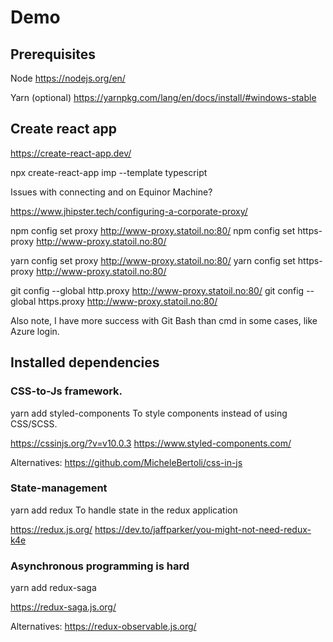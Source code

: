 # Demo

## Prerequisites

Node
https://nodejs.org/en/

Yarn (optional) 
https://yarnpkg.com/lang/en/docs/install/#windows-stable

## Create react app

https://create-react-app.dev/

npx create-react-app imp --template typescript

Issues with connecting and on Equinor Machine?

https://www.jhipster.tech/configuring-a-corporate-proxy/

npm config set proxy http://www-proxy.statoil.no:80/
npm config set https-proxy http://www-proxy.statoil.no:80/

yarn config set proxy http://www-proxy.statoil.no:80/
yarn config set https-proxy http://www-proxy.statoil.no:80/

git config --global http.proxy http://www-proxy.statoil.no:80/
git config --global https.proxy http://www-proxy.statoil.no:80/

Also note, I have more success with Git Bash than cmd in some cases, like Azure login.

## Installed dependencies

### CSS-to-Js framework.
yarn add styled-components
To style components instead of using CSS/SCSS.

https://cssinjs.org/?v=v10.0.3
https://www.styled-components.com/

Alternatives:
https://github.com/MicheleBertoli/css-in-js


### State-management
yarn add redux
To handle state in the redux application

https://redux.js.org/
https://dev.to/jaffparker/you-might-not-need-redux-k4e

### Asynchronous programming is hard
yarn add redux-saga

https://redux-saga.js.org/

Alternatives:
https://redux-observable.js.org/



